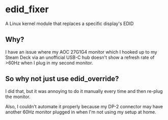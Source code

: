 # edid_fixer

A Linux kernel module that replaces a specific display's EDID

## Why?
I have an issue where my AOC 27G1G4 monitor which I hooked up to my Steam Deck via an unofficial USB-C hub doesn't show a refresh rate of >60Hz when I plug in my second monitor.

## So why not just use edid_override?
I did that, but it was annoying to do it manually every time and then re-plug the monitor.

Also, I couldn't automate it properly because my DP-2 connector may have another 60Hz monitor plugged in when I'm not using my setup at home.
